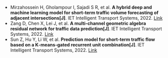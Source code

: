 * Mirzahossein H, Gholampour I, Sajadi S R, et al. <b>A hybrid deep and machine learning model for short‐term traffic volume forecasting of adjacent intersections[J]</b>. IET Intelligent Transport Systems, 2022. [Link](https://ietresearch.onlinelibrary.wiley.com/doi/abs/10.1049/itr2.12224)
* Zang D, Chen X, Lei J, et al. <b>A multi‐channel geometric algebra residual network for traffic data prediction[J]</b>. IET Intelligent Transport Systems, 2022. [Link](https://ietresearch.onlinelibrary.wiley.com/doi/abs/10.1049/itr2.12232)
* Sun Z, Hu Y, Li W, et al. <b>Prediction model for short‐term traffic flow based on a K‐means‐gated recurrent unit combination[J]</b>. IET Intelligent Transport Systems, 2022. [Link](https://ietresearch.onlinelibrary.wiley.com/doi/abs/10.1049/itr2.12165)
